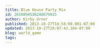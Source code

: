```yaml
---
title: Blue House Party Mix
id: 2610894536248679015
author: Kirby Urner
published: 2013-10-27T18:58:00.001-07:00
updated: 2013-10-27T20:07:43.104-07:00
blog: world_game
tags: 
---
```


